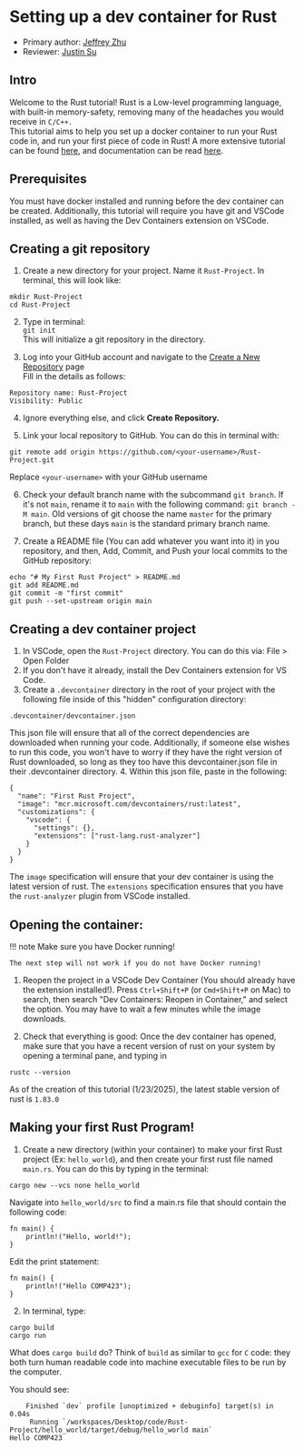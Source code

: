 # Setting up a dev container for Rust
* Primary author: [Jeffrey Zhu](https://github.com/JeffJeffisawesome)
* Reviewer: [Justin Su](https://github.com/jsu21ges)

## Intro

Welcome to the Rust tutorial! Rust is a Low-level programming language, with built-in memory-safety, removing many of the headaches you would receive in ```C/C++.```  
This tutorial aims to help you set up a docker container to run your Rust code in, and run your first piece of code in Rust! A more extensive tutorial can be found [here](https://doc.rust-lang.org/book/), and documentation can be read [here](https://doc.rust-lang.org/std/index.html).

## Prerequisites

You must have docker installed and running before the dev container can be created. Additionally, this tutorial will require you have git and VSCode installed, as well as having the Dev Containers extension on VSCode.

## Creating a git repository

1. Create a new directory for your project. Name it ```Rust-Project```. In terminal, this will look like:
```
mkdir Rust-Project
cd Rust-Project
```

2. Type in terminal:  
```git init```  
This will initialize a git repository in the directory.

3. Log into your GitHub account and navigate to the [Create a New Repository](https://github.com/new) page  
Fill in the details as follows:
```
Repository name: Rust-Project  
Visibility: Public
```
4. Ignore everything else, and click **Create Repository.** 

5. Link your local repository to GitHub. You can do this in terminal with:
```
git remote add origin https://github.com/<your-username>/Rust-Project.git
```
Replace `<your-username>` with your GitHub username

6. Check your default branch name with the subcommand `git branch`. If it's not `main`, rename it to `main` with the following command: `git branch -M main`. Old versions of git choose the name `master` for the primary branch, but these days `main` is the standard primary branch name.

7. Create a README file (You can add whatever you want into it) in you repository, and then, Add, Commit, and Push your local commits to the GitHub repository:
```
echo "# My First Rust Project" > README.md
git add README.md
git commit -m "first commit"
git push --set-upstream origin main
```

## Creating a dev container project

1. In VSCode, open the ```Rust-Project``` directory. You can do this via: File > Open Folder
2. If you don't have it already, install the Dev Containers extension for VS Code.
3. Create a ```.devcontainer``` directory in the root of your project with the following file inside of this "hidden" configuration directory:
```
.devcontainer/devcontainer.json
```
This json file will ensure that all of the correct dependencies are downloaded when running your code. Additionally, if someone else wishes to run this code, you won't have to worry if they have the right version of Rust downloaded, so long as they too have this devcontainer.json file in their .devcontainer directory.
4. Within this json file, paste in the following:
  ```
  {
    "name": "First Rust Project",
    "image": "mcr.microsoft.com/devcontainers/rust:latest",
    "customizations": {
      "vscode": {
        "settings": {},
        "extensions": ["rust-lang.rust-analyzer"]
      }
    }
  }
  ```
  The `image` specification will ensure that your dev container is using the latest version of rust. The `extensions` specification ensures that you have the `rust-analyzer` plugin from VSCode installed.

## Opening the container:

!!! note 
    Make sure you have Docker running!

    The next step will not work if you do not have Docker running!

1. Reopen the project in a VSCode Dev Container (You should already have the extension installed!).  Press ```Ctrl+Shift+P``` (or ```Cmd+Shift+P``` on Mac) to search, then search "Dev Containers: Reopen in Container," and select the option. You may have to wait a few minutes while the image downloads.

2. Check that everything is good: Once the dev container has opened, make sure that you have a recent version of rust on your system by opening a terminal pane, and typing in
```
rustc --version
```
As of the creation of this tutorial (1/23/2025), the latest stable version of rust is ```1.83.0```

## Making your first Rust Program!

1. Create a new directory (within your container) to make your first Rust project (Ex: ```hello_world```), and then create your first rust file named ```main.rs```. You can do this by typing in the terminal:
```
cargo new --vcs none hello_world
```
Navigate into `hello_world/src` to find a main.rs file that should contain the following code:
```
fn main() {
    println!("Hello, world!");
}
```
Edit the print statement:
```
fn main() {
    println!("Hello COMP423");
}
```

2. In terminal, type:
```
cargo build
cargo run
```
What does `cargo build` do? Think of `build` as similar to `gcc` for `C` code: they both turn human readable code into machine executable files to be run by the computer.

You should see:
```
    Finished `dev` profile [unoptimized + debuginfo] target(s) in 0.04s
     Running `/workspaces/Desktop/code/Rust-Project/hello_world/target/debug/hello_world main`
Hello COMP423
```